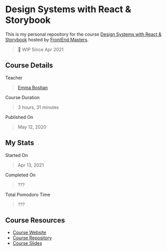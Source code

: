 # Design Systems with React & Storybook

This is my personal repository for the course [Design Systems with React & Storybook](https://frontendmasters.com/courses/design-systems/) hosted by [FrontEnd Masters](https://frontendmasters.com/).

> 🚧 WIP Since Apr 2021
## Course Details

Teacher

> [Emma Bostian](https://twitter.com/EmmaBostian)

Course Duration

> 3 hours, 31 minutes

Published On

> May 12, 2020

## My Stats

Started On

> Apr 13, 2021

Completed On

> ???

Total Pomodoro Time

> ???

## Course Resources

- [Course Website](https://fem-design-systems.netlify.app/)
- [Course Repository](https://github.com/emmabostian/fem-design-systems)
- [Course Slides](https://static.frontendmasters.com/resources/2020-03-12-design-systems-storybook/design-systems-formatted.pdf)
